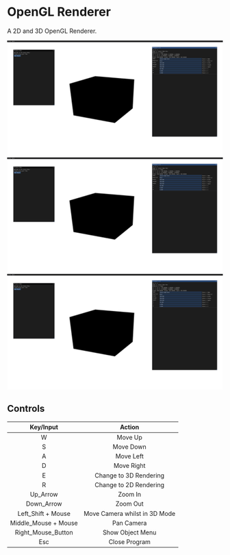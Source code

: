 # OpenGL Renderer

A 2D and 3D OpenGL Renderer.

![image1](images/image1.png)
![image2](images/image1.png)
![image3](images/image1.png)

## Controls

| Key/Input | Action |
| :---: | :---: |
| W | Move Up |
| S | Move Down |
| A | Move Left |
| D | Move Right |
| E | Change to 3D Rendering |
| R | Change to 2D Rendering |
| Up_Arrow | Zoom In |
| Down_Arrow | Zoom Out |
| Left_Shift + Mouse | Move Camera whilst in 3D Mode |
| Middle_Mouse + Mouse | Pan Camera |
| Right_Mouse_Button | Show Object Menu |
| Esc | Close Program |
